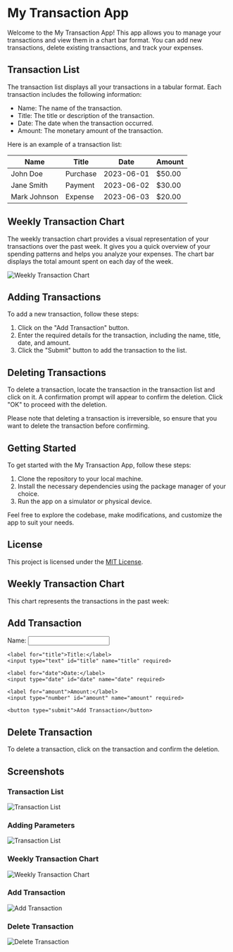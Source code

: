 
  <h1>My Transaction App</h1>

Welcome to the My Transaction App! This app allows you to manage your transactions and view them in a chart bar format. You can add new transactions, delete existing transactions, and track your expenses.

## Transaction List

The transaction list displays all your transactions in a tabular format. Each transaction includes the following information:

- Name: The name of the transaction.
- Title: The title or description of the transaction.
- Date: The date when the transaction occurred.
- Amount: The monetary amount of the transaction.

Here is an example of a transaction list:

| Name      | Title    | Date       | Amount    |
| --------- | -------- | ---------- | --------- |
| John Doe  | Purchase | 2023-06-01 | $50.00    |
| Jane Smith| Payment  | 2023-06-02 | $30.00    |
| Mark Johnson | Expense | 2023-06-03 | $20.00    |

## Weekly Transaction Chart

The weekly transaction chart provides a visual representation of your transactions over the past week. It gives you a quick overview of your spending patterns and helps you analyze your expenses. The chart bar displays the total amount spent on each day of the week.

![Weekly Transaction Chart](chart.png)

## Adding Transactions

To add a new transaction, follow these steps:

1. Click on the "Add Transaction" button.
2. Enter the required details for the transaction, including the name, title, date, and amount.
3. Click the "Submit" button to add the transaction to the list.

## Deleting Transactions

To delete a transaction, locate the transaction in the transaction list and click on it. A confirmation prompt will appear to confirm the deletion. Click "OK" to proceed with the deletion.

Please note that deleting a transaction is irreversible, so ensure that you want to delete the transaction before confirming.

## Getting Started

To get started with the My Transaction App, follow these steps:

1. Clone the repository to your local machine.
2. Install the necessary dependencies using the package manager of your choice.
3. Run the app on a simulator or physical device.

Feel free to explore the codebase, make modifications, and customize the app to suit your needs.

## License

This project is licensed under the [MIT License](LICENSE).


  <h2>Weekly Transaction Chart</h2>
  <p>This chart represents the transactions in the past week:</p>
  <div id="chart-container">
    <!-- Add your chart bar component here -->
  </div>
  
  <h2>Add Transaction</h2>
  <form>
    <label for="name">Name:</label>
    <input type="text" id="name" name="name" required>
    
    <label for="title">Title:</label>
    <input type="text" id="title" name="title" required>
    
    <label for="date">Date:</label>
    <input type="date" id="date" name="date" required>
    
    <label for="amount">Amount:</label>
    <input type="number" id="amount" name="amount" required>
    
    <button type="submit">Add Transaction</button>
  </form>
  
  <h2>Delete Transaction</h2>
  <p>To delete a transaction, click on the transaction and confirm the deletion.</p>
  <ul id="transaction-list">
    <!-- Add your transaction list here -->
  </ul>
  
  <h2>Screenshots</h2>
  
  <h3>Transaction List</h3>
  <img src="screenshots/transaction_list.jpg" alt="Transaction List">
 
  <h3>Adding Parameters</h3>
  <img src="screenshots/Data_set.jpg" alt="Transaction List">
  
  <h3>Weekly Transaction Chart</h3>
  <img src="screenshots/Chart_bar.jpg" alt="Weekly Transaction Chart">
  
  <h3>Add Transaction</h3>
  <img src="screenshots/add_transaction.jpg" alt="Add Transaction">
  
  <h3>Delete Transaction</h3>
  <img src="screenshots/Choose_Date.jpg" alt="Delete Transaction">
  
